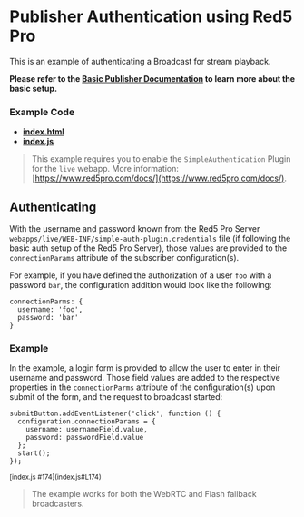 # Publisher Authentication using Red5 Pro
This is an example of authenticating a Broadcast for stream playback.

**Please refer to the [Basic Publisher Documentation](../publisher/README.md) to learn more about the basic setup.**

### Example Code
- **[index.html](index.html)**
- **[index.js](index.js)**

> This example requires you to enable the `SimpleAuthentication` Plugin for the `live` webapp. More information: [https://www.red5pro.com/docs/](https://www.red5pro.com/docs/).

## Authenticating
With the username and password known from the Red5 Pro Server `webapps/live/WEB-INF/simple-auth-plugin.credentials` file (if following the basic auth setup of the Red5 Pro Server), those values are provided to the `connectionParams` attribute of the subscriber configuration(s).

For example, if you have defined the authorization of a user `foo` with a password `bar`, the configuration addition would look like the following:

```
connectionParms: {
  username: 'foo',
  password: 'bar'
}
```

### Example
In the example, a login form is provided to allow the user to enter in their username and password. Those field values are added to the respective properties in the `connectionParms` attribute of the configuration(s) upon submit of the form, and the request to broadcast started:

```
submitButton.addEventListener('click', function () {
  configuration.connectionParams = {
    username: usernameField.value,
    password: passwordField.value
  };
  start();
});
```

<sup>
[index.js #174](index.js#L174)
</sup>

> The example works for both the WebRTC and Flash fallback broadcasters.

